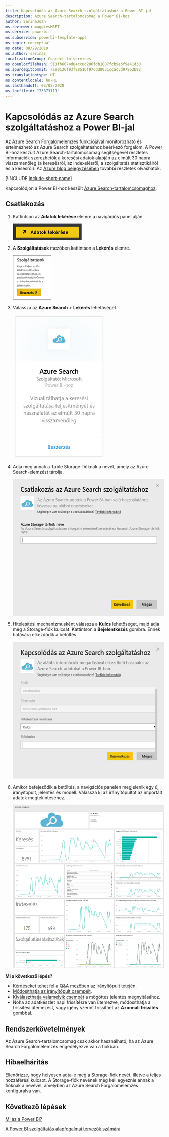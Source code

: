 ```yaml
---
title: Kapcsolódás az Azure Search szolgáltatáshoz a Power BI-jal
description: Azure Search-tartalomcsomag a Power BI-hoz
author: SarinaJoan
ms.reviewer: maggiesMSFT
ms.service: powerbi
ms.subservice: powerbi-template-apps
ms.topic: conceptual
ms.date: 08/29/2019
ms.author: sarinas
LocalizationGroup: Connect to services
ms.openlocfilehash: 511fb6674d84cc0d206fdb1807fcb9ebf9e41d30
ms.sourcegitcommit: 7aa0136f93f88516f97ddd8031ccac5d07863b92
ms.translationtype: HT
ms.contentlocale: hu-HU
ms.lasthandoff: 05/05/2020
ms.locfileid: "73873111"
---
```

# <a name="connect-to-azure-search-with-power-bi"></a>Kapcsolódás az Azure Search szolgáltatáshoz a Power BI-jal
Az Azure Search Forgalomelemzés funkciójával monitorozható és értelmezhető az Azure Search szolgáltatáshoz beérkező forgalom. A Power BI-hoz készült Azure Search-tartalomcsomag segítségével részletes információk szerezhetők a keresési adatok alapján az elmúlt 30 napra visszamenőleg (a keresésről, az indexelésről, a szolgáltatás statisztikáiról és a késésről). Az [Azure blog bejegyzésében](https://azure.microsoft.com/blog/analyzing-your-azure-search-traffic/) további részletek olvashatók.

[!INCLUDE [include-short-name](./includes/service-deprecate-content-packs.md)]

Kapcsolódjon a Power BI-hoz készült [Azure Search-tartalomcsomaghoz](https://app.powerbi.com/getdata/services/azure-search).

## <a name="how-to-connect"></a>Csatlakozás
1. Kattintson az **Adatok lekérése** elemre a navigációs panel alján.
   
   ![](media/service-connect-to-azure-search/pbi_getdata.png) 
2. A **Szolgáltatások** mezőben kattintson a **Lekérés** elemre.
   
   ![](media/service-connect-to-azure-search/pbi_getservices.png) 
3. Válassza az **Azure Search** \> **Lekérés** lehetőséget.
   
   ![](media/service-connect-to-azure-search/azuresearch.png)
4. Adja meg annak a Table Storage-fióknak a nevét, amely az Azure Search-elemzést tárolja.
   
   ![](media/service-connect-to-azure-search/params.png)
5. Hitelesítési mechanizmusként válassza a **Kulcs** lehetőséget, majd adja meg a Storage-fiók kulcsát. Kattintson a **Bejelentkezés** gombra. Ennek hatására elkezdődik a betöltés.
   
   ![](media/service-connect-to-azure-search/creds.png)
6. Amikor befejeződik a betöltés, a navigációs panelen megjelenik egy új irányítópult, jelentés és modell. Válassza ki az irányítópultot az importált adatok megtekintéséhez.
   
    ![](media/service-connect-to-azure-search/dashboard2.png)

**Mi a következő lépés?**

* [Kérdéseket tehet fel a Q&A mezőben](consumer/end-user-q-and-a.md) az irányítópult tetején.
* [Módosíthatja az irányítópult csempéit](service-dashboard-edit-tile.md).
* [Kiválaszthatja valamelyik csempét](consumer/end-user-tiles.md) a mögöttes jelentés megnyitásához.
* Noha az adatkészlet napi frissítésre van ütemezve, módosíthatja a frissítési ütemezést, vagy igény szerint frissíthet az **Azonnali frissítés** gombbal.

## <a name="system-requirements"></a>Rendszerkövetelmények
Az Azure Search-tartalomcsomag csak akkor használható, ha az Azure Search Forgalomelemzés engedélyezve van a fiókban.

## <a name="troubleshooting"></a>Hibaelhárítás
Ellenőrizze, hogy helyesen adta-e meg a Storage-fiók nevét, illetve a teljes hozzáférési kulcsot. A Storage-fiók nevének meg kell egyeznie annak a fióknak a nevével, amelyben az Azure Search Forgalomelemzés konfigurálva van.

## <a name="next-steps"></a>Következő lépések
[Mi az a Power BI?](fundamentals/power-bi-overview.md)

[A Power BI szolgáltatás alapfogalmai tervezők számára](service-basic-concepts.md)

